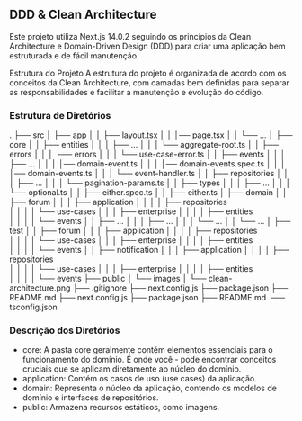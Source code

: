 ## DDD & Clean Architecture

Este projeto utiliza Next.js 14.0.2 seguindo os princípios da Clean Architecture e Domain-Driven Design (DDD) para criar uma aplicação bem estruturada e de fácil manutenção.

Estrutura do Projeto
A estrutura do projeto é organizada de acordo com os conceitos da Clean Architecture, com camadas bem definidas para separar as responsabilidades e facilitar a manutenção e evolução do código.

### Estrutura de Diretórios

.
├── src
│ ├── app
│ │ ├── layout.tsx
│ │ │── page.tsx
│ │ └── ...
│ ├── core
│ │ ├── entities
│ │ │ ├── ...
│ │ │ └── aggregate-root.ts
│ │ ├── errors
│ │ │ ├── errors
│ │ │ └── use-case-error.ts
│ │ ├── events
│ │ │ ├── ...
│ │ │ │── domain-event.ts
│ │ │ │── domain-events.spec.ts
│ │ │ │── domain-events.ts
│ │ │ └── event-handler.ts
│ │ ├── repositories
│ │ │ ├── ...
│ │ │ └── pagination-params.ts
│ │ ├── types
│ │ │ ├── ...
│ │ │ └── optional.ts
│ │ ├── either.spec.ts
│ │ ├── either.ts
│ ├── domain
│ │ ├── forum
│ │ │ ├── application
│ │ │ │ ├── repositories  
│ │ │ │ └── use-cases
│ │ │ ├── enterprise
│ │ │ │ ├── entities  
│ │ │ │ └── events
│ │ ├── ...
│ │ │ ├── ...
│ │ │ └── ...
│ │ └── ...
│ ├── test
│ │ ├── forum
│ │ │ ├── application
│ │ │ │ ├── repositories  
│ │ │ │ └── use-cases
│ │ │ ├── enterprise
│ │ │ │ ├── entities  
│ │ │ │ └── events
│ │ ├── notification
│ │ │ ├── application
│ │ │ │ ├── repositories  
│ │ │ │ └── use-cases
│ │ │ ├── enterprise
│ │ │ │ ├── entities  
│ │ │ │ └── events
├── public
│ └── images
│ └── clean-architecture.png
├── .gitignore
├── next.config.js
├── package.json
├── README.md
├── next.config.js
├── package.json
├── README.md
└── tsconfig.json

### Descrição dos Diretórios

- core: A pasta core geralmente contém elementos essenciais para o funcionamento do domínio. É onde você - pode encontrar conceitos cruciais que se aplicam diretamente ao núcleo do domínio.
- application: Contém os casos de uso (use cases) da aplicação.
- domain: Representa o núcleo da aplicação, contendo os modelos de domínio e interfaces de repositórios.
- public: Armazena recursos estáticos, como imagens.
